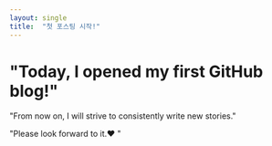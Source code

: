 ```yaml
---
layout: single
title:  "첫 포스팅 시작!"
---
```


# "Today, I opened my first GitHub blog!"

"From now on, I will strive to consistently write new stories."

"Please look forward to it.♥ "
